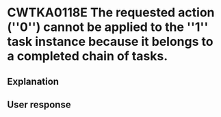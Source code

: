 # CWTKA0118E The requested action (''0'') cannot be applied to the ''1'' task instance because it belongs to a completed chain of tasks.

## Explanation

## User response
